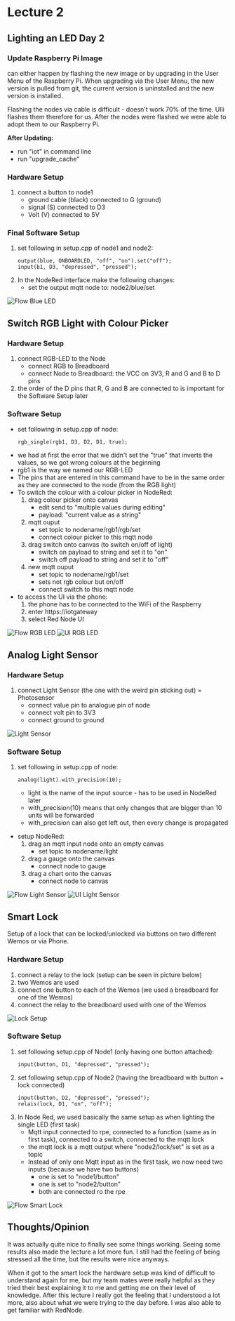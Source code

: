 # Lecture 2
## Lighting an LED Day 2
### Update Raspberry Pi Image
can either happen by flashing the new image or by upgrading in the User Menu of the Raspberry Pi. When upgrading via the User Menu, the new version is pulled from git, the current version is uninstalled and the new version is installed.

Flashing the nodes via cable is difficult - doesn't work 70% of the time. Ulli flashes them therefore for us. After the nodes were flashed we were able to adopt them to our Raspberry Pi.

**After Updating:**
- run "iot" in command line
- run "upgrade_cache"

### Hardware Setup
1. connect a button to node1
    - ground cable (black) connected to G (ground)
    - signal (S) connected to D3
    - Volt (V) connected to 5V

### Final Software Setup
1. set following in setup.cpp of node1 and node2: 
    ```
    output(blue, ONBOARDLED, "off", "on").set("off");
	input(b1, D3, "depressed", "pressed");
    ```
2. In the NodeRed interface make the following changes:
    - set the output mqtt node to: node2/blue/set

![Flow Blue LED](./images/flow_blue_led.PNG)

## Switch RGB Light with Colour Picker

### Hardware Setup
1. connect RGB-LED to the Node
    - connect RGB to Breadboard
    - connect Node to Breadboard: the VCC on 3V3, R and G and B to D pins
2. the order of the D pins that R, G and B are connected to is important for the Software Setup later

### Software Setup
- set following in setup.cpp of node:
    ```
    rgb_single(rgb1, D3, D2, D1, true);
    ```
- we had at first the error that we didn't set the "true" that inverts the values, so we got wrong colours at the beginning
- rgb1 is the way we named our RGB-LED
- The pins that are entered in this command have to be in the same order as they are connected to the node (from the RGB light)
- To switch the colour with a colour picker in NodeRed:
    1. drag colour picker onto canvas
        - edit send to "multiple values during editing"
        - payload: "current value as a string"
    2. mqtt ouput
        - set topic to nodename/rgb1/rgb/set
        - connect colour picker to this mqtt node
    3. drag switch onto canvas (to switch on/off of light)
        - switch on payload to string and set it to "on"
        - switch off payload to string and set it to "off"
    4. new mqtt ouput
        - set topic to nodename/rgb1/set
        - sets not rgb colour but on/off
        - connect switch to this mqtt node
- to access the UI via the phone:
    1. the phone has to be connected to the WiFi of the Raspberry
    2. enter https://iotgateway
    3. select Red Node UI

![Flow RGB LED](./images/flow_rgb_led.PNG)
![UI RGB LED](./images/ui_rgb_led.PNG)

## Analog Light Sensor
### Hardware Setup
1. connect Light Sensor (the one with the weird pin sticking out) = Photosensor
    - connect value pin to analogue pin of node
    - connect volt pin to 3V3
    - connect ground to ground

![Light Sensor](./images/light_sensor.jpeg)

### Software Setup
1. set following in setup.cpp of node: 
    ```
    analog(light).with_precision(10);
    ```
    - light is the name of the input source - has to be used in NodeRed later
    - with_precision(10) means that only changes that are bigger than 10 units will be forwarded
    - with_precision can also get left out, then every change is propagated
- setup NodeRed:
    1. drag an mqtt input node onto an empty canvas
        - set topic to nodename/light
    2. drag a gauge onto the canvas
        - connect node to gauge
    3. drag a chart onto the canvas
        - connect node to canvas

![Flow Light Sensor](./images/flow_light_sensor.PNG)
![UI Light Sensor](./images/ui_light_sensor.PNG)

## Smart Lock
Setup of a lock that can be locked/unlocked via buttons on two different Wemos or via Phone.

### Hardware Setup
1. connect a relay to the lock (setup can be seen in picture below)
2. two Wemos are used
3. connect one button to each of the Wemos (we used a breadboard for one of the Wemos)
4. connect the relay to the breadboard used with one of the Wemos

![Lock Setup](./images/lock_setup.jpg)

### Software Setup
1. set following setup.cpp of Node1 (only having one button attached):
    ```
    input(button, D1, "depressed", "pressed");
    ```
2. set following setup.cpp of Node2 (having the breadboard with button + lock connected)
    ```
    input(button, D2, "depressed", "pressed"); 
    relais(lock, D1, "on", "off");
    ```
3. In Node Red, we used basically the same setup as when lighting the single LED (first task)
    - Mqtt input connected to rpe, connected to a function (same as in first task), connected to a switch, connected to the mqtt lock
    - the mqtt lock is a mqtt output where "node2/lock/set" is set as a topic
    - Instead of only one Mqtt input as in the first task, we now need two inputs (because we have two buttons)
        - one is set to "node1/button"
        - one is set to "node2/button"
        - both are connected ro the rpe

![Flow Smart Lock](./images/flow_lock.PNG)

## Thoughts/Opinion
It was actually quite nice to finally see some things working. Seeing some results also made the lecture a lot more fun. I still had the feeling of being stressed all the time, but the results were nice anyways.

When it got to the smart lock the hardware setup was kind of difficult to understand again for me, but my team mates were really helpful as they tried their best explaining it to me and getting me on their level of knowledge. After this lecture I really got the feeling that I understood a lot more, also about what we were trying to the day before. I was also able to get familiar with RedNode.